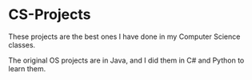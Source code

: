 # CS-Projects
These projects are the best ones I have done in my Computer Science classes.

The original OS projects are in Java, and I did them in C# and Python to learn them.
